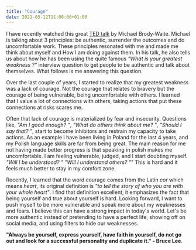 ```yaml
---
title: "Courage"
date: 2021-05-12T11:00:00+01:00
---
```


I have recently watched this great [TED talk](https://www.youtube.com/watch?v=UUnRKf2CemA) by Michael Brody-Waite. Michael is talking about 3 principles: be authentic, surrender the outcomes and do uncomfortable work. These principles resonated with me and made me think about myself and How I am doing against them. In his talk, he also tells us about how he has been using the quite famous *"What is your greatest weakness ?"* interview question to get people to be authentic and talk about themselves. What follows is me answering this question.

Over the last couple of years, I started to realize that my greatest weakness was a lack of courage. Not the courage that relates to bravery but the courage of being vulnerable, being uncomfortable with others. I learned that I value a lot of connections with others, taking actions that put these connections at risks scares me.

Often that lack of courage is materialized by fear and insecurity. Questions like, *"Am I good enough? "*, *"What do others think about me? "*, *"Should I say that? "*, start to become inhibitors and restrain my capacity to take actions. As an example I have been living in Poland for the last 4 years, and my Polish language skills are far from being great. The main reason for me not having made better progress is that speaking in polish makes me uncomfortable. I am feeling vulnerable, judged, and I start doubting myself. *"Will I be understood? "* *"Will I understand others? "*" This is hard and it feels much better to stay in my comfort zone.

Recently, I learned that the word courage comes from the Latin *cor* which means *heart*, its original definition is *"to tell the story of who you are with your whole heart"*. I find that definition excellent, it emphasizes the fact that being yourself and true about yourself is hard. Looking forward, I want to push myself to be more vulnerable and speak more about my weaknesses and fears. I believe this can have a strong impact in today's world. Let's be more authentic instead of pretending to have a perfect life, showing off on social media, and using filters to hide our weaknesses.

__"Always be yourself, express yourself, have faith in yourself, do not go out and look for a successful personality and duplicate it." - Bruce Lee__.

